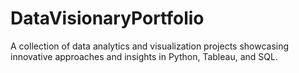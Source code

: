 # DataVisionaryPortfolio
A collection of data analytics and visualization projects showcasing innovative approaches and insights in Python, Tableau, and SQL.
